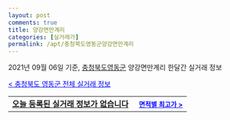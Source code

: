 ```yaml
---
layout: post
comments: true
title: 양강면만계리
categories: [실거래가]
permalink: /apt/충청북도영동군양강면만계리
---
```


2021년 09월 06일 기준, <a href="/apt/충청북도영동군">충청북도영동군</a> 양강면만계리 한달간 실거래 정보

<a style="color: blue;" href="/apt/충청북도영동군">< 충청북도 영동군 전체 실거래 정보</a>
<!---- start ---->
<table>
  <tr>
    <td colspan="4" style="font-weight: bold;"><a href="/apt/충청북도영동군양강면만계리{name_without_space}">오늘 등록된 실거래 정보가 없습니다</a> &nbsp;&nbsp;&nbsp; <a style="color: blue; font-size: smaller;" href="/apt/충청북도영동군양강면만계리{name_without_space}">면적별 최고가 ></a></td>
  </tr>
    
</table>
<!---- end ---->
    